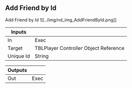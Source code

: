 ## Add Friend by Id
Add Friend by Id
![[../img/nd_img_AddFriendById.png]]

|Inputs||
|--|--|
| In | Exec |
| Target | TBLPlayer Controller Object Reference |
| Unique Id | String |

|Outputs||
|--|--|
| Out | Exec |
